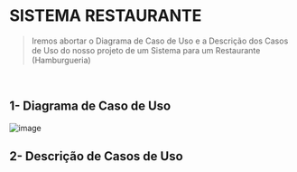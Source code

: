 <h1>SISTEMA RESTAURANTE</h1>

> Iremos abortar o Diagrama de Caso de Uso e a Descrição dos Casos de Uso do nosso projeto de um Sistema para um Restaurante (Hamburgueria)

<br>

<h2>1- Diagrama de Caso de Uso</h2>

![image](https://github.com/user-attachments/assets/179c0f31-dfa6-4279-9ca6-ab34ce6f1043)

<h2>2- Descrição de Casos de Uso</h2>



